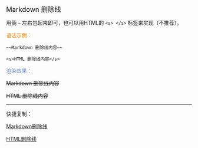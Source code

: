 <font size="4">Markdown 删除线</font>

用俩 `~` 左右包起来即可，也可以用HTML的 `<s> </s>` 标签来实现（不推荐）。

<font color="#FF7F00">语法示例：</font>

```
~~Markdown 删除线内容~~

<s>HTML 删除线内容</s>
```

<font color="#7093DB">渲染效果：</font>

~~Markdown 删除线内容~~

<s>HTML 删除线内容</s>

---

快捷复制：

[Markdown删除线](yun://art.copy/?t=~~~~)

[HTML删除线](yun://art.copy/?t=<s></s>)

